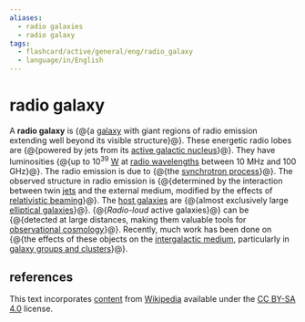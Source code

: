 ```yaml
---
aliases:
  - radio galaxies
  - radio galaxy
tags:
  - flashcard/active/general/eng/radio_galaxy
  - language/in/English
---
```


# radio galaxy

A __radio galaxy__ is {@{a [galaxy](galaxy.md) with giant regions of radio emission extending well beyond its visible structure}@}. These energetic radio lobes are {@{powered by jets from its [active galactic nucleus](active%20galactic%20nucleus.md)}@}. They have luminosities {@{up to 10<sup>39</sup> [W](watt.md) at [radio wavelengths](radio%20wave.md) between 10 MHz and 100 GHz}@}. The radio emission is due to {@{the [synchrotron process](synchrotron%20radiation.md)}@}. The observed structure in radio emission is {@{determined by the interaction between twin [jets](astrophysical%20jet.md#relativistic%20jet) and the external medium, modified by the effects of [relativistic beaming](relativistic%20beaming.md)}@}. The [host galaxies](active%20galactic%20nucleus.md) are {@{almost exclusively large [elliptical galaxies](elliptical%20galaxy.md)}@}. {@{_Radio-loud_ active galaxies}@} can be {@{detected at large distances, making them valuable tools for [observational cosmology](observational%20cosmology.md)}@}. Recently, much work has been done on {@{the effects of these objects on the [intergalactic medium](warm–hot%20intergalactic%20medium.md), particularly in [galaxy groups and clusters](galaxy%20groups%20and%20clusters.md)}@}. <!--SR:!2027-09-15,845,330!2028-10-02,1169,350!2025-08-13,182,230!2026-06-12,496,310!2027-05-22,769,330!2027-10-13,810,290!2026-04-11,447,310!2025-08-29,288,330!2025-10-21,274,270-->

## references

This text incorporates [content](https://en.wikipedia.org/wiki/radio_galaxy) from [Wikipedia](Wikipedia.md) available under the [CC BY-SA 4.0](https://creativecommons.org/licenses/by-sa/4.0/) license.
